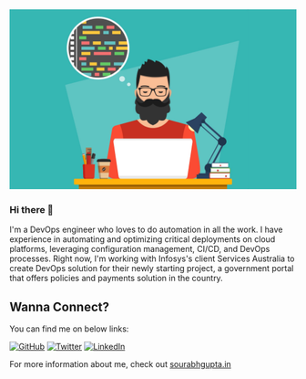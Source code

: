 <img src="developer.jpg">
 
### Hi there 👋

I'm a DevOps engineer who loves to do automation in all the work. I have experience in automating and optimizing critical deployments on cloud platforms, leveraging configuration management, CI/CD, and DevOps processes. Right now, I'm working with Infosys's client Services Australia to create DevOps solution for their newly starting project, a government portal that offers policies and payments solution in the country.

## Wanna Connect?

You can find me on below links:

  <a href="https://github.com/sourabhgupta385"><img src="https://img.shields.io/github/followers/sourabhgupta385.svg?label=GitHub&style=social" alt="GitHub"></a>
	<a href="https://twitter.com/sourabhgupta385"><img src="https://img.shields.io/twitter/follow/sourabhgupta385?label=Twitter&style=social" alt="Twitter"></a>
	<a href="https://www.linkedin.com/in/sourabhgupta385"><img src="https://img.shields.io/badge/LinkedIn--_.svg?style=social&logo=linkedin" alt="LinkedIn"></a>

For more information about me, check out <a href="https://sourabhgupta.in">sourabhgupta.in</a>
